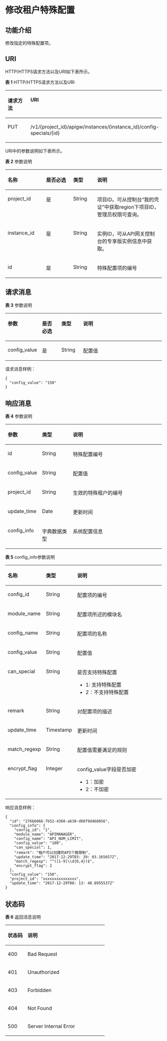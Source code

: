 # 修改租户特殊配置<a name="apig-phapi-180713124"></a>

## 功能介绍<a name="section29650126"></a>

修改指定的特殊配置项。

## URI<a name="section65524547"></a>

HTTP/HTTPS请求方法以及URI如下表所示。

**表 1**  HTTP/HTTPS请求方法以及URI

<a name="table60499418"></a>
<table><thead align="left"><tr id="row14767215"><th class="cellrowborder" valign="top" width="34.339999999999996%" id="mcps1.2.3.1.1"><p id="p55293751"><a name="p55293751"></a><a name="p55293751"></a>请求方法</p>
</th>
<th class="cellrowborder" valign="top" width="65.66%" id="mcps1.2.3.1.2"><p id="p49608823"><a name="p49608823"></a><a name="p49608823"></a>URI</p>
</th>
</tr>
</thead>
<tbody><tr id="row58891736"><td class="cellrowborder" valign="top" width="34.339999999999996%" headers="mcps1.2.3.1.1 "><p id="p5501313"><a name="p5501313"></a><a name="p5501313"></a>PUT</p>
</td>
<td class="cellrowborder" valign="top" width="65.66%" headers="mcps1.2.3.1.2 "><p id="p42953243"><a name="p42953243"></a><a name="p42953243"></a>/v1/{project_id}/apigw/instances/{instance_id}/config-specials/{id}</p>
</td>
</tr>
</tbody>
</table>

URI中的参数说明如下表所示。

**表 2**  参数说明

<a name="table56660686"></a>
<table><thead align="left"><tr id="row55280428"><th class="cellrowborder" valign="top" width="24.48755124487551%" id="mcps1.2.5.1.1"><p id="p48529713"><a name="p48529713"></a><a name="p48529713"></a>名称</p>
</th>
<th class="cellrowborder" valign="top" width="17.348265173482652%" id="mcps1.2.5.1.2"><p id="p38592703"><a name="p38592703"></a><a name="p38592703"></a>是否必选</p>
</th>
<th class="cellrowborder" valign="top" width="15.308469153084694%" id="mcps1.2.5.1.3"><p id="p39001213"><a name="p39001213"></a><a name="p39001213"></a>类型</p>
</th>
<th class="cellrowborder" valign="top" width="42.85571442855714%" id="mcps1.2.5.1.4"><p id="p4981651"><a name="p4981651"></a><a name="p4981651"></a>说明</p>
</th>
</tr>
</thead>
<tbody><tr id="row12622194614612"><td class="cellrowborder" valign="top" width="24.48755124487551%" headers="mcps1.2.5.1.1 "><p id="p55878963"><a name="p55878963"></a><a name="p55878963"></a>project_id</p>
</td>
<td class="cellrowborder" valign="top" width="17.348265173482652%" headers="mcps1.2.5.1.2 "><p id="p29902160"><a name="p29902160"></a><a name="p29902160"></a>是</p>
</td>
<td class="cellrowborder" valign="top" width="15.308469153084694%" headers="mcps1.2.5.1.3 "><p id="p6155914"><a name="p6155914"></a><a name="p6155914"></a>String</p>
</td>
<td class="cellrowborder" valign="top" width="42.85571442855714%" headers="mcps1.2.5.1.4 "><p id="p28867016"><a name="p28867016"></a><a name="p28867016"></a>项目ID。可从控制台“我的凭证”中获取region下项目ID，管理员权限可查询。</p>
</td>
</tr>
<tr id="row122412468469"><td class="cellrowborder" valign="top" width="24.48755124487551%" headers="mcps1.2.5.1.1 "><p id="p1780913159538"><a name="p1780913159538"></a><a name="p1780913159538"></a>instance_id</p>
</td>
<td class="cellrowborder" valign="top" width="17.348265173482652%" headers="mcps1.2.5.1.2 "><p id="p9809215115310"><a name="p9809215115310"></a><a name="p9809215115310"></a>是</p>
</td>
<td class="cellrowborder" valign="top" width="15.308469153084694%" headers="mcps1.2.5.1.3 "><p id="p1280914152538"><a name="p1280914152538"></a><a name="p1280914152538"></a>String</p>
</td>
<td class="cellrowborder" valign="top" width="42.85571442855714%" headers="mcps1.2.5.1.4 "><p id="p1880914157537"><a name="p1880914157537"></a><a name="p1880914157537"></a>实例ID，可从API网关控制台的专享版实例信息中获取。</p>
</td>
</tr>
<tr id="row860586"><td class="cellrowborder" valign="top" width="24.48755124487551%" headers="mcps1.2.5.1.1 "><p id="p2598633"><a name="p2598633"></a><a name="p2598633"></a>id</p>
</td>
<td class="cellrowborder" valign="top" width="17.348265173482652%" headers="mcps1.2.5.1.2 "><p id="p9162745"><a name="p9162745"></a><a name="p9162745"></a>是</p>
</td>
<td class="cellrowborder" valign="top" width="15.308469153084694%" headers="mcps1.2.5.1.3 "><p id="p3984898"><a name="p3984898"></a><a name="p3984898"></a>String</p>
</td>
<td class="cellrowborder" valign="top" width="42.85571442855714%" headers="mcps1.2.5.1.4 "><p id="p54341291"><a name="p54341291"></a><a name="p54341291"></a>特殊配置项的编号</p>
</td>
</tr>
</tbody>
</table>

## 请求消息<a name="section52850018"></a>

**表 3**  参数说明

<a name="table39568412"></a>
<table><thead align="left"><tr id="row64402007"><th class="cellrowborder" valign="top" width="15.15%" id="mcps1.2.5.1.1"><p id="p49180042"><a name="p49180042"></a><a name="p49180042"></a>参数</p>
</th>
<th class="cellrowborder" valign="top" width="13.13%" id="mcps1.2.5.1.2"><p id="p24160503"><a name="p24160503"></a><a name="p24160503"></a>是否必选</p>
</th>
<th class="cellrowborder" valign="top" width="14.14%" id="mcps1.2.5.1.3"><p id="p10843716"><a name="p10843716"></a><a name="p10843716"></a>类型</p>
</th>
<th class="cellrowborder" valign="top" width="57.58%" id="mcps1.2.5.1.4"><p id="p5925785"><a name="p5925785"></a><a name="p5925785"></a>说明</p>
</th>
</tr>
</thead>
<tbody><tr id="row10226591"><td class="cellrowborder" valign="top" width="15.15%" headers="mcps1.2.5.1.1 "><p id="p23047549"><a name="p23047549"></a><a name="p23047549"></a>config_value</p>
</td>
<td class="cellrowborder" valign="top" width="13.13%" headers="mcps1.2.5.1.2 "><p id="p54912220"><a name="p54912220"></a><a name="p54912220"></a>是</p>
</td>
<td class="cellrowborder" valign="top" width="14.14%" headers="mcps1.2.5.1.3 "><p id="p18704868"><a name="p18704868"></a><a name="p18704868"></a>String</p>
</td>
<td class="cellrowborder" valign="top" width="57.58%" headers="mcps1.2.5.1.4 "><p id="p38699324"><a name="p38699324"></a><a name="p38699324"></a>配置值</p>
</td>
</tr>
</tbody>
</table>

请求消息样例：

```
{
  "config_value": "150"
}
```

## 响应消息<a name="section52993029"></a>

**表 4**  参数说明

<a name="table66422365"></a>
<table><thead align="left"><tr id="row2808297"><th class="cellrowborder" valign="top" width="20%" id="mcps1.2.4.1.1"><p id="p26145486"><a name="p26145486"></a><a name="p26145486"></a>参数</p>
</th>
<th class="cellrowborder" valign="top" width="20%" id="mcps1.2.4.1.2"><p id="p37409636"><a name="p37409636"></a><a name="p37409636"></a>类型</p>
</th>
<th class="cellrowborder" valign="top" width="60%" id="mcps1.2.4.1.3"><p id="p10281682"><a name="p10281682"></a><a name="p10281682"></a>说明</p>
</th>
</tr>
</thead>
<tbody><tr id="row27509953"><td class="cellrowborder" valign="top" width="20%" headers="mcps1.2.4.1.1 "><p id="p13713753"><a name="p13713753"></a><a name="p13713753"></a>id</p>
</td>
<td class="cellrowborder" valign="top" width="20%" headers="mcps1.2.4.1.2 "><p id="p37072193"><a name="p37072193"></a><a name="p37072193"></a>String</p>
</td>
<td class="cellrowborder" valign="top" width="60%" headers="mcps1.2.4.1.3 "><p id="p50057633"><a name="p50057633"></a><a name="p50057633"></a>特殊配置编号</p>
</td>
</tr>
<tr id="row51901750"><td class="cellrowborder" valign="top" width="20%" headers="mcps1.2.4.1.1 "><p id="p43292235"><a name="p43292235"></a><a name="p43292235"></a>config_value</p>
</td>
<td class="cellrowborder" valign="top" width="20%" headers="mcps1.2.4.1.2 "><p id="p17010132"><a name="p17010132"></a><a name="p17010132"></a>String</p>
</td>
<td class="cellrowborder" valign="top" width="60%" headers="mcps1.2.4.1.3 "><p id="p35643450"><a name="p35643450"></a><a name="p35643450"></a>配置值</p>
</td>
</tr>
<tr id="row12944774"><td class="cellrowborder" valign="top" width="20%" headers="mcps1.2.4.1.1 "><p id="p41893778"><a name="p41893778"></a><a name="p41893778"></a>project_id</p>
</td>
<td class="cellrowborder" valign="top" width="20%" headers="mcps1.2.4.1.2 "><p id="p37952854"><a name="p37952854"></a><a name="p37952854"></a>String</p>
</td>
<td class="cellrowborder" valign="top" width="60%" headers="mcps1.2.4.1.3 "><p id="p54282363"><a name="p54282363"></a><a name="p54282363"></a>生效的特殊租户的编号</p>
</td>
</tr>
<tr id="row44722290"><td class="cellrowborder" valign="top" width="20%" headers="mcps1.2.4.1.1 "><p id="p65735743"><a name="p65735743"></a><a name="p65735743"></a>update_time</p>
</td>
<td class="cellrowborder" valign="top" width="20%" headers="mcps1.2.4.1.2 "><p id="p22994985"><a name="p22994985"></a><a name="p22994985"></a>Date</p>
</td>
<td class="cellrowborder" valign="top" width="60%" headers="mcps1.2.4.1.3 "><p id="p50654487"><a name="p50654487"></a><a name="p50654487"></a>更新时间</p>
</td>
</tr>
<tr id="row17246211"><td class="cellrowborder" valign="top" width="20%" headers="mcps1.2.4.1.1 "><p id="p54765868"><a name="p54765868"></a><a name="p54765868"></a>config_info</p>
</td>
<td class="cellrowborder" valign="top" width="20%" headers="mcps1.2.4.1.2 "><p id="p6850293"><a name="p6850293"></a><a name="p6850293"></a>字典数据类型</p>
</td>
<td class="cellrowborder" valign="top" width="60%" headers="mcps1.2.4.1.3 "><p id="p18002822"><a name="p18002822"></a><a name="p18002822"></a>系统配置信息</p>
</td>
</tr>
</tbody>
</table>

**表 5**  config\_info参数说明

<a name="table37829066"></a>
<table><thead align="left"><tr id="row26490516"><th class="cellrowborder" valign="top" width="20%" id="mcps1.2.4.1.1"><p id="p65357089"><a name="p65357089"></a><a name="p65357089"></a>名称</p>
</th>
<th class="cellrowborder" valign="top" width="20%" id="mcps1.2.4.1.2"><p id="p59432846"><a name="p59432846"></a><a name="p59432846"></a>类型</p>
</th>
<th class="cellrowborder" valign="top" width="60%" id="mcps1.2.4.1.3"><p id="p49331203"><a name="p49331203"></a><a name="p49331203"></a>说明</p>
</th>
</tr>
</thead>
<tbody><tr id="row36404521"><td class="cellrowborder" valign="top" width="20%" headers="mcps1.2.4.1.1 "><p id="p63085095"><a name="p63085095"></a><a name="p63085095"></a>config_id</p>
</td>
<td class="cellrowborder" valign="top" width="20%" headers="mcps1.2.4.1.2 "><p id="p9619110"><a name="p9619110"></a><a name="p9619110"></a>String</p>
</td>
<td class="cellrowborder" valign="top" width="60%" headers="mcps1.2.4.1.3 "><p id="p40950478"><a name="p40950478"></a><a name="p40950478"></a>配置项的编号</p>
</td>
</tr>
<tr id="row33009984"><td class="cellrowborder" valign="top" width="20%" headers="mcps1.2.4.1.1 "><p id="p56563063"><a name="p56563063"></a><a name="p56563063"></a>module_name</p>
</td>
<td class="cellrowborder" valign="top" width="20%" headers="mcps1.2.4.1.2 "><p id="p18205419"><a name="p18205419"></a><a name="p18205419"></a>String</p>
</td>
<td class="cellrowborder" valign="top" width="60%" headers="mcps1.2.4.1.3 "><p id="p65352835"><a name="p65352835"></a><a name="p65352835"></a>配置项所述的模块名</p>
</td>
</tr>
<tr id="row51304608"><td class="cellrowborder" valign="top" width="20%" headers="mcps1.2.4.1.1 "><p id="p62032618"><a name="p62032618"></a><a name="p62032618"></a>config_name</p>
</td>
<td class="cellrowborder" valign="top" width="20%" headers="mcps1.2.4.1.2 "><p id="p58586189"><a name="p58586189"></a><a name="p58586189"></a>String</p>
</td>
<td class="cellrowborder" valign="top" width="60%" headers="mcps1.2.4.1.3 "><p id="p47860848"><a name="p47860848"></a><a name="p47860848"></a>配置项的名称</p>
</td>
</tr>
<tr id="row28094449"><td class="cellrowborder" valign="top" width="20%" headers="mcps1.2.4.1.1 "><p id="p61057879"><a name="p61057879"></a><a name="p61057879"></a>config_value</p>
</td>
<td class="cellrowborder" valign="top" width="20%" headers="mcps1.2.4.1.2 "><p id="p46741203"><a name="p46741203"></a><a name="p46741203"></a>String</p>
</td>
<td class="cellrowborder" valign="top" width="60%" headers="mcps1.2.4.1.3 "><p id="p27941066"><a name="p27941066"></a><a name="p27941066"></a>配置值</p>
</td>
</tr>
<tr id="row50143008"><td class="cellrowborder" valign="top" width="20%" headers="mcps1.2.4.1.1 "><p id="p35051870"><a name="p35051870"></a><a name="p35051870"></a>can_special</p>
</td>
<td class="cellrowborder" valign="top" width="20%" headers="mcps1.2.4.1.2 "><p id="p20629196"><a name="p20629196"></a><a name="p20629196"></a>String</p>
</td>
<td class="cellrowborder" valign="top" width="60%" headers="mcps1.2.4.1.3 "><p id="p60352146"><a name="p60352146"></a><a name="p60352146"></a>是否支持特殊配置</p>
<a name="ul6298406"></a><a name="ul6298406"></a><ul id="ul6298406"><li>1:  支持特殊配置</li><li>2：不支持特殊配置</li></ul>
</td>
</tr>
<tr id="row28135496"><td class="cellrowborder" valign="top" width="20%" headers="mcps1.2.4.1.1 "><p id="p64382728"><a name="p64382728"></a><a name="p64382728"></a>remark</p>
</td>
<td class="cellrowborder" valign="top" width="20%" headers="mcps1.2.4.1.2 "><p id="p47618497"><a name="p47618497"></a><a name="p47618497"></a>String</p>
</td>
<td class="cellrowborder" valign="top" width="60%" headers="mcps1.2.4.1.3 "><p id="p31893018"><a name="p31893018"></a><a name="p31893018"></a>对配置项的描述</p>
</td>
</tr>
<tr id="row18601706"><td class="cellrowborder" valign="top" width="20%" headers="mcps1.2.4.1.1 "><p id="p30343190"><a name="p30343190"></a><a name="p30343190"></a>update_time</p>
</td>
<td class="cellrowborder" valign="top" width="20%" headers="mcps1.2.4.1.2 "><p id="p41879351"><a name="p41879351"></a><a name="p41879351"></a>Timestamp</p>
</td>
<td class="cellrowborder" valign="top" width="60%" headers="mcps1.2.4.1.3 "><p id="p36784309"><a name="p36784309"></a><a name="p36784309"></a>更新时间</p>
</td>
</tr>
<tr id="row62623330"><td class="cellrowborder" valign="top" width="20%" headers="mcps1.2.4.1.1 "><p id="p39324982"><a name="p39324982"></a><a name="p39324982"></a>match_regexp</p>
</td>
<td class="cellrowborder" valign="top" width="20%" headers="mcps1.2.4.1.2 "><p id="p31206937"><a name="p31206937"></a><a name="p31206937"></a>String</p>
</td>
<td class="cellrowborder" valign="top" width="60%" headers="mcps1.2.4.1.3 "><p id="p44734006"><a name="p44734006"></a><a name="p44734006"></a>配置值需要满足的规则</p>
</td>
</tr>
<tr id="row67061737"><td class="cellrowborder" valign="top" width="20%" headers="mcps1.2.4.1.1 "><p id="p63291597"><a name="p63291597"></a><a name="p63291597"></a>encrypt_flag</p>
</td>
<td class="cellrowborder" valign="top" width="20%" headers="mcps1.2.4.1.2 "><p id="p26345726"><a name="p26345726"></a><a name="p26345726"></a>Integer</p>
</td>
<td class="cellrowborder" valign="top" width="60%" headers="mcps1.2.4.1.3 "><p id="p53629027"><a name="p53629027"></a><a name="p53629027"></a>config_value字段是否加密</p>
<a name="ul12899196"></a><a name="ul12899196"></a><ul id="ul12899196"><li>1：加密</li><li>2：不加密</li></ul>
</td>
</tr>
</tbody>
</table>

响应消息样例：

```
{
  "id": "276b6066-7b52-4360-a630-d60f9d460856",
  "config_info": {
    "config_id": "1",
    "module_name": "APIMANAGER",
    "config_name": "API_NUM_LIMIT",
    "config_value": "100",
    "can_special": 1,
    "remark": "租户可以创建的API个数限制",
    "update_time": "2017-12-29T03: 39: 03.165657Z",
    "match_regexp": "^([1-9]\\d{0,4})$",
    "encrypt_flag": 2
  },
  "config_value": "150",
  "project_id": "xxxxxxxxxxxxxxx",
  "update_time": "2017-12-29T08: 13: 48.8955537Z"
}
```

## 状态码<a name="section5888114"></a>

**表 6**  返回消息说明

<a name="table46065760"></a>
<table><thead align="left"><tr id="row13526743"><th class="cellrowborder" valign="top" width="20%" id="mcps1.2.3.1.1"><p id="p21924381"><a name="p21924381"></a><a name="p21924381"></a>状态码</p>
</th>
<th class="cellrowborder" valign="top" width="80%" id="mcps1.2.3.1.2"><p id="p31044473"><a name="p31044473"></a><a name="p31044473"></a>说明</p>
</th>
</tr>
</thead>
<tbody><tr id="row31574352"><td class="cellrowborder" valign="top" width="20%" headers="mcps1.2.3.1.1 "><p id="p7385740"><a name="p7385740"></a><a name="p7385740"></a>400</p>
</td>
<td class="cellrowborder" valign="top" width="80%" headers="mcps1.2.3.1.2 "><p id="p61374101"><a name="p61374101"></a><a name="p61374101"></a>Bad Request</p>
</td>
</tr>
<tr id="row15496002"><td class="cellrowborder" valign="top" width="20%" headers="mcps1.2.3.1.1 "><p id="p47216616"><a name="p47216616"></a><a name="p47216616"></a>401</p>
</td>
<td class="cellrowborder" valign="top" width="80%" headers="mcps1.2.3.1.2 "><p id="p66449551"><a name="p66449551"></a><a name="p66449551"></a>Unauthorized</p>
</td>
</tr>
<tr id="row61175050"><td class="cellrowborder" valign="top" width="20%" headers="mcps1.2.3.1.1 "><p id="p56232021"><a name="p56232021"></a><a name="p56232021"></a>403</p>
</td>
<td class="cellrowborder" valign="top" width="80%" headers="mcps1.2.3.1.2 "><p id="p58499828"><a name="p58499828"></a><a name="p58499828"></a>Forbidden</p>
</td>
</tr>
<tr id="row56736407"><td class="cellrowborder" valign="top" width="20%" headers="mcps1.2.3.1.1 "><p id="p32246224"><a name="p32246224"></a><a name="p32246224"></a>404</p>
</td>
<td class="cellrowborder" valign="top" width="80%" headers="mcps1.2.3.1.2 "><p id="p15296380"><a name="p15296380"></a><a name="p15296380"></a>Not Found</p>
</td>
</tr>
<tr id="row19394908"><td class="cellrowborder" valign="top" width="20%" headers="mcps1.2.3.1.1 "><p id="p27483741"><a name="p27483741"></a><a name="p27483741"></a>500</p>
</td>
<td class="cellrowborder" valign="top" width="80%" headers="mcps1.2.3.1.2 "><p id="p6744143"><a name="p6744143"></a><a name="p6744143"></a>Server Internal Error</p>
</td>
</tr>
</tbody>
</table>

